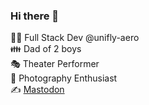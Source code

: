 ### Hi there 👋

👨‍💻 Full Stack Dev @unifly-aero \
👪 Dad of 2 boys \
🎭 Theater Performer \
📸 Photography Enthusiast \
✍️ <a rel="nofollow me" href="https://nerdculture.de/@youri">Mastodon</a>
